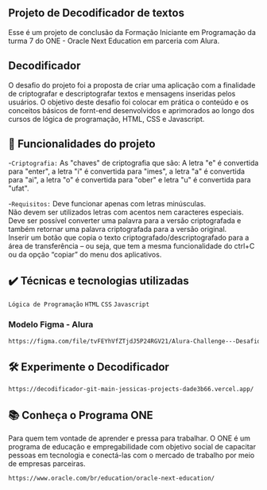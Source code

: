 ## Projeto de Decodificador de textos
Esse é um projeto de conclusão da Formação Iniciante em Programação da turma 7 do ONE - Oracle Next Education em parceria com Alura.

## Decodificador
O desafio do projeto foi a proposta de criar uma aplicação com a finalidade de criptografar e descriptografar textos e mensagens inseridas pelos usuários. 
O objetivo deste desafio foi colocar em prática o conteúdo e os conceitos básicos de fornt-end desenvolvidos e aprimorados ao longo dos cursos de lógica de programação, HTML, CSS e Javascript.

## 🔨 Funcionalidades do projeto
-`Criptografia:` As "chaves" de criptografia que são: A letra "e" é convertida para "enter", a letra "i" é convertida para "imes", a letra "a" é convertida para "ai", a letra "o" é convertida para "ober" e letra "u" é convertida para "ufat".

-`Requisitos:` Deve funcionar apenas com letras minúsculas.  
Não devem ser utilizados letras com acentos nem caracteres especiais.  
Deve ser possível converter uma palavra para a versão criptografada e também retornar uma palavra criptografada para a versão original.  
Inserir um  botão que copia o texto criptografado/descriptografado para a área de transferência – ou seja, que tem a mesma funcionalidade do ctrl+C ou da opção “copiar” do menu dos aplicativos.

## ✔️ Técnicas e tecnologias utilizadas

`Lógica de Programação` `HTML` `CSS` `Javascript`

### Modelo Figma - Alura
```bash
https://figma.com/file/tvFEYhVfZTjdJ5P24RGV21/Alura-Challenge---Desafio-1---Lógica
```

## 🛠️ Experimente o Decodificador
```bash
https://decodificador-git-main-jessicas-projects-dade3b66.vercel.app/
```

## 📚 Conheça o Programa ONE
Para quem tem vontade de aprender e pressa para trabalhar.
O ONE é um programa de educação e empregabilidade com objetivo social de capacitar pessoas em tecnologia e conectá-las com o mercado de trabalho por meio de empresas parceiras.

```bash
https://www.oracle.com/br/education/oracle-next-education/
```

